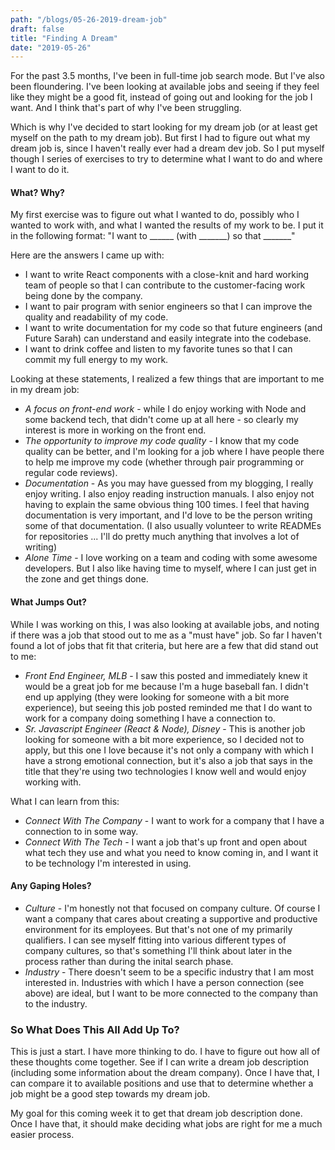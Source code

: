 ```yaml
---
path: "/blogs/05-26-2019-dream-job"
draft: false 
title: "Finding A Dream"
date: "2019-05-26"
---
```


For the past 3.5 months, I've been in full-time job search mode. But I've also been floundering. I've been looking at available jobs and seeing if they feel like they might be a good fit, instead of going out and looking for the job I want. And I think that's part of why I've been struggling. 

Which is why I've decided to start looking for my dream job (or at least get myself on the path to my dream job). But first I had to figure out what my dream job is, since I haven't really ever had a dream dev job. So I put myself though I series of exercises to try to determine what I want to do and where I want to do it.

#### What? Why?
My first exercise was to figure out what I wanted to do, possibly who I wanted to work with, and what I wanted the results of my work to be. I put it in the following format: "I want to ______ (with _______) so that _______"

Here are the answers I came up with:
- I want to write React components with a close-knit and hard working team of people so that I can contribute to the customer-facing work being done by the company.
- I want to pair program with senior engineers so that I can improve the quality and readability of my code.
- I want to write documentation for my code so that future engineers (and Future Sarah) can understand and easily integrate into the codebase.
- I want to drink coffee and listen to my favorite tunes so that I can commit my full energy to my work.

Looking at these statements, I realized a few things that are important to me in my dream job:
* _A focus on front-end work_ - while I do enjoy working with Node and some backend tech, that didn't come up at all here - so clearly my interest is more in working on the front end.
* _The opportunity to improve my code quality_ - I know that my code quality can be better, and I'm looking for a job where I have people there to help me improve my code (whether through pair programming or regular code reviews).
* _Documentation_ - As you may have guessed from my blogging, I really enjoy writing. I also enjoy reading instruction manuals. I also enjoy not having to explain the same obvious thing 100 times. I feel that having documentation is very important, and I'd love to be the person writing some of that documentation. (I also usually volunteer to write READMEs for repositories ... I'll do pretty much anything that involves a lot of writing)
* _Alone Time_ - I love working on a team and coding with some awesome developers. But I also like having time to myself, where I can just get in the zone and get things done.

#### What Jumps Out?
While I was working on this, I was also looking at available jobs, and noting if there was a job that stood out to me as a "must have" job. So far I haven't found a lot of jobs that fit that criteria, but here are a few that did stand out to me:
- _Front End Engineer, MLB_ - I saw this posted and immediately knew it would be a great job for me because I'm a huge baseball fan. I didn't end up applying (they were looking for someone with a bit more experience), but seeing this job posted reminded me that I do want to work for a company doing something I have a connection to.
- _Sr. Javascript Engineer (React & Node), Disney_ - This is another job looking for someone with a bit more experience, so I decided not to apply, but this one I love because it's not only a company with which I have a strong emotional connection, but it's also a job that says in the title that they're using two technologies I know well and would enjoy working with.

What I can learn from this:
- _Connect With The Company_ - I want to work for a company that I have a connection to in some way.
- _Connect With The Tech_ - I want a job that's up front and open about what tech they use and what you need to know coming in, and I want it to be technology I'm interested in using.

#### Any Gaping Holes?
* _Culture_ - I'm honestly not that focused on company culture. Of course I want a company that cares about creating a supportive and productive environment for its employees. But that's not one of my primarily qualifiers.  I can see myself fitting into various different types of company cultures, so that's something I'll think about later in the process rather than during the inital search phase.
* _Industry_ - There doesn't seem to be a specific industry that I am most interested in. Industries with which I have a person connection (see above) are ideal, but I want to be more connected to the company than to the industry.

### So What Does This All Add Up To?
This is just a start. I have more thinking to do. I have to figure out how all of these thoughts come together. See if I can write a dream job description (including some information about the dream company). Once I have that, I can compare it to available positions and use that to determine whether a job might be a good step towards my dream job.

My goal for this coming week it to get that dream job description done. Once I have that, it should make deciding what jobs are right for me a much easier process.